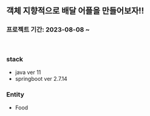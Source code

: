 ## 객체 지향적으로 배달 어플을 만들어보자!!
### 프로젝트 기간: 2023-08-08 ~ 
<br/>


### stack
- java ver 11
- springboot ver 2.7.14

### Entity
- Food 
